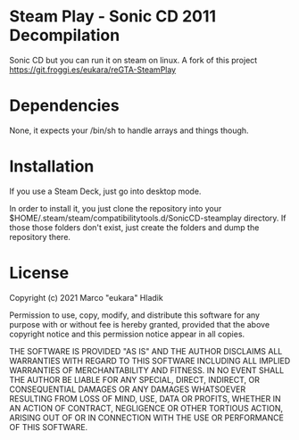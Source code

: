 # Steam Play - Sonic CD 2011 Decompilation 

Sonic CD but you can run it on steam on linux. A fork of this project https://git.froggi.es/eukara/reGTA-SteamPlay

# Dependencies
None, it expects your /bin/sh to handle arrays and things though.

# Installation
If you use a Steam Deck, just go into desktop mode.

In order to install it, you just clone
the repository into your $HOME/.steam/steam/compatibilitytools.d/SonicCD-steamplay directory.
If those those folders don't exist, just create the folders and dump the repository there.



# License

Copyright (c) 2021 Marco "eukara" Hladik

Permission to use, copy, modify, and distribute this software for any
purpose with or without fee is hereby granted, provided that the above
copyright notice and this permission notice appear in all copies.

THE SOFTWARE IS PROVIDED "AS IS" AND THE AUTHOR DISCLAIMS ALL WARRANTIES
WITH REGARD TO THIS SOFTWARE INCLUDING ALL IMPLIED WARRANTIES OF
MERCHANTABILITY AND FITNESS. IN NO EVENT SHALL THE AUTHOR BE LIABLE FOR
ANY SPECIAL, DIRECT, INDIRECT, OR CONSEQUENTIAL DAMAGES OR ANY DAMAGES
WHATSOEVER RESULTING FROM LOSS OF MIND, USE, DATA OR PROFITS, WHETHER
IN AN ACTION OF CONTRACT, NEGLIGENCE OR OTHER TORTIOUS ACTION, ARISING
OUT OF OR IN CONNECTION WITH THE USE OR PERFORMANCE OF THIS SOFTWARE. 
